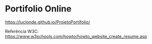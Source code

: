 # Portifolio Online
https://luclonde.github.io/ProjetoPortifolio/

Referência W3C: https://www.w3schools.com/howto/howto_website_create_resume.asp
